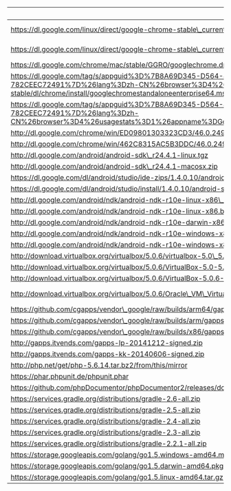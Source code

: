 uri | filename | md5sum
----|----------|-------
https://dl.google.com/linux/direct/google-chrome-stable\_current\_amd64.deb | chrome/linux/46.0.2490.71\_google-chrome-stable\_current\_amd64.deb |
https://dl.google.com/linux/direct/google-chrome-stable\_current\_x86\_64.rpm | chrome/linux/46.0.2490.71\_google-chrome-stable\_current\_x86\_64.rpm |
https://dl.google.com/chrome/mac/stable/GGRO/googlechrome.dmg | chrome/mac/46.0.2490.71\_googlechrome.dmg |
https://dl.google.com/tag/s/appguid%3D%7B8A69D345-D564-463C-AFF1-A69D9E530F96%7D%26iid%3D%7BBF9FDEDC-1F3F-E462-F6B4-782CEEC72491%7D%26lang%3Dzh-CN%26browser%3D4%26usagestats%3D1%26appname%3DGoogle%2520Chrome%26needsadmin%3Dprefers%26ap%3Dx64-stable/dl/chrome/install/googlechromestandaloneenterprise64.msi | chrome/win/46.0.2490.71\_googlechromestandaloneenterprise64.msi |
https://dl.google.com/tag/s/appguid%3D%7B8A69D345-D564-463C-AFF1-A69D9E530F96%7D%26iid%3D%7BBF9FDEDC-1F3F-E462-F6B4-782CEEC72491%7D%26lang%3Dzh-CN%26browser%3D4%26usagestats%3D1%26appname%3DGoogle%2520Chrome%26needsadmin%3Dprefers/dl/chrome/install/googlechromestandaloneenterprise.msi | chrome/win/46.0.2490.71\_googlechromestandaloneenterprise.msi |
http://dl.google.com/chrome/win/ED09801303323CD3/46.0.2490.71\_chrome64\_installer.exe | chrome/win/46.0.2490.71\_chrome64\_installer.exe |
http://dl.google.com/chrome/win/462C8315AC5B3DDC/46.0.2490.71\_chrome\_installer.exe | chrome/win/46.0.2490.71\_chrome\_installer.exe |
http://dl.google.com/android/android-sdk\_r24.4.1-linux.tgz | |
http://dl.google.com/android/android-sdk\_r24.4.1-macosx.zip | |
https://dl.google.com/dl/android/studio/ide-zips/1.4.0.10/android-studio-ide-141.2288178-linux.zip | |
https://dl.google.com/dl/android/studio/install/1.4.0.10/android-studio-ide-141.2288178-mac.dmg | |
http://dl.google.com/android/ndk/android-ndk-r10e-linux-x86\_64.bin | |
http://dl.google.com/android/ndk/android-ndk-r10e-linux-x86.bin | |
http://dl.google.com/android/ndk/android-ndk-r10e-darwin-x86\_64.bin | |
http://dl.google.com/android/ndk/android-ndk-r10e-windows-x86\_64.exe | |
http://dl.google.com/android/ndk/android-ndk-r10e-windows-x86.exe | |
http://download.virtualbox.org/virtualbox/5.0.6/virtualbox-5.0\_5.0.6-103037~Ubuntu~trusty\_amd64.deb | virtualbox/virtualbox-5.0\_5.0.6-103037~Ubuntu~trusty\_amd64.deb |
http://download.virtualbox.org/virtualbox/5.0.6/VirtualBox-5.0-5.0.6\_103037\_fedora22-1.x86\_64.rpm | virtualbox/VirtualBox-5.0-5.0.6\_103037\_fedora22-1.x86\_64.rpm |
http://download.virtualbox.org/virtualbox/5.0.6/VirtualBox-5.0.6-103037-OSX.dmg | virtualbox/VirtualBox-5.0.6-103037-OSX.dmg |
http://download.virtualbox.org/virtualbox/5.0.6/Oracle\_VM\_VirtualBox\_Extension\_Pack-5.0.6-103037.vbox-extpack | virtualbox/Oracle\_VM\_VirtualBox\_Extension\_Pack-5.0.6-103037.vbox-extpack |
https://github.com/cgapps/vendor\_google/raw/builds/arm64/gapps-5.1-arm64-2015-07-17-15-08.zip | gapps/gapps-5.1-arm64-2015-07-17-15-08.zip |
https://github.com/cgapps/vendor\_google/raw/builds/arm/gapps-5.1-arm-2015-07-17-13-29.zip | gapps/gapps-5.1-arm-2015-07-17-13-29.zip |
https://github.com/cgapps/vendor\_google/raw/builds/x86/gapps-5.1-x86-2015-07-17-15-08.zip | gapps/gapps-5.1-x86-2015-07-17-15-08.zip |
http://gapps.itvends.com/gapps-lp-20141212-signed.zip | gapps/gapps-lp-20141212-signed.zip |
http://gapps.itvends.com/gapps-kk-20140606-signed.zip | gapps/gapps-kk-20140606-signed.zip |
http://php.net/get/php-5.6.14.tar.bz2/from/this/mirror | php/php-5.6.14.tar.bz2 |
https://phar.phpunit.de/phpunit.phar | php/phpunit-5.0.phar |
https://github.com/phpDocumentor/phpDocumentor2/releases/download/v2.8.5/phpDocumentor.phar | php/phpDocumentor-2.8.5.phar |
https://services.gradle.org/distributions/gradle-2.6-all.zip | gradle/gradle-2.6-all.zip |
https://services.gradle.org/distributions/gradle-2.5-all.zip | gradle/gradle-2.5-all.zip |
https://services.gradle.org/distributions/gradle-2.4-all.zip | gradle/gradle-2.4-all.zip |
https://services.gradle.org/distributions/gradle-2.3-all.zip | gradle/gradle-2.3-all.zip |
https://services.gradle.org/distributions/gradle-2.2.1-all.zip | gradle/gradle-2.2.1-all.zip |
https://storage.googleapis.com/golang/go1.5.windows-amd64.msi | |
https://storage.googleapis.com/golang/go1.5.darwin-amd64.pkg | |
https://storage.googleapis.com/golang/go1.5.linux-amd64.tar.gz | |
